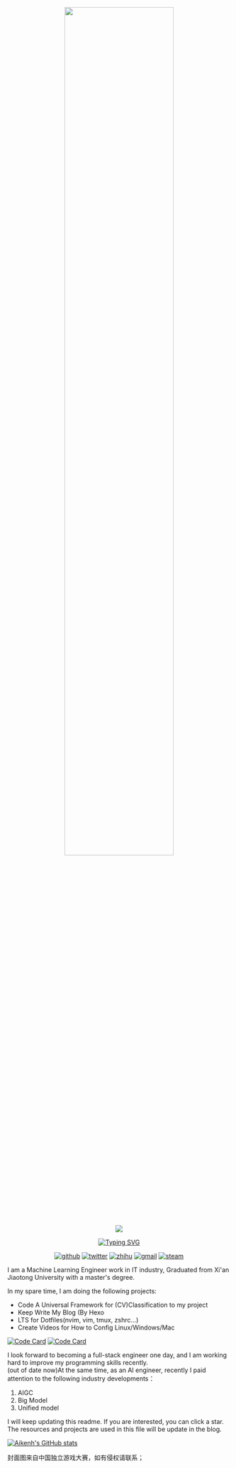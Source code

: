 <!-- ![banner](https://user-images.githubusercontent.com/23023315/213860678-edc1a934-5140-4f26-91f0-f5b658dcbfd3.png) -->

<p align="center">
  <img src="https://user-images.githubusercontent.com/23023315/213860678-edc1a934-5140-4f26-91f0-f5b658dcbfd3.png" width=70%>
</p>

<p align="center">
  <a href="https://aikenh.cn">
  <img src="https://picture-bed-001-1310572365.cos.ap-guangzhou.myqcloud.com/mac/167428059648793.png">
</p>

<p align="center">
  <a href="https://git.io/typing-svg"><img src="https://readme-typing-svg.demolab.com?font=Hack&pause=1000&color=F76A53&background=7AFF5B00&center=true&width=480&lines=Stay+hungry+and+keep+learning;Strive+to+become+a+full-stack+engineer" alt="Typing SVG" /></a>
</p>

<p align="center">
  <a href="https://aikenh.cn"><img alt="github" title="AikenD" src="https://custom-icon-badges.demolab.com/badge/-aiken%20blog-palegreen?style=for-the-badge&logo=package&logoColor=black"></a>
  <a href="https://twitter.com/aiken_h97"><img alt="twitter" title="Twitter" src="https://custom-icon-badges.demolab.com/badge/-twitter%20aikenh97-plum?style=for-the-badge&logo=package&logoColor=black"></a>
  <a href="https://www.zhihu.com/people/Aiken-h"><img alt="zhihu" title="Zhihu" src="https://custom-icon-badges.demolab.com/badge/-zhihu%20Aikenh-gold?style=for-the-badge&logo=package&logoColor=black"></a>
  <a href="https://h.aiken.970@gmail.com"><img alt="gmail" title="Gmail" src="https://custom-icon-badges.demolab.com/badge/-h.aiken.970@gmail-teal?style=for-the-badge&logo=package&logoColor=black"></a>
  <a href="https://steamcommunity.com/id/AikenH/"><img alt="steam" title="steam" src="https://custom-icon-badges.demolab.com/badge/-Steam-blue?style=for-the-badge&logo=package&logoColor=black"></a>  
</p>


I am a Machine Learning Engineer work in IT industry, Graduated from Xi'an Jiaotong University with a master's degree. 

In my spare time, I am doing the following projects:

- Code A Universal Framework for (CV)Classification to my project
- Keep Write My Blog (By Hexo
- LTS for Dotfiles(nvim, vim, tmux, zshrc...)
- Create Videos for How to Config Linux/Windows/Mac

[![Code Card](https://github-readme-stats.vercel.app/api/pin/?username=AikenH&repo=Aikens_programming_notes)](https://github.com/anuraghazra/github-readme-stats)  [![Code Card](https://github-readme-stats.vercel.app/api/pin/?username=AikenH&repo=configs_scripts)](https://github.com/anuraghazra/github-readme-stats)  

I look forward to becoming a full-stack engineer one day, and I am working hard to improve my programming skills recently.  
(out of date now)At the same time, as an AI engineer,  recently I paid attention to the following industry developments：

1. AIGC
2. Big Model
3. Unified model

I will keep updating this readme. If you are interested, you can click a star. The resources and projects are used in this file will be update in the blog.

[![Aikenh's GitHub stats](https://github-readme-stats.vercel.app/api?username=AikenH&count_private=true&show_icons=true)](https://github.com/anuraghazra/github-readme-stats)

封面图来自中国独立游戏大赛，如有侵权请联系；
